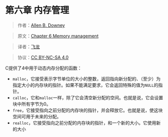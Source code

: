# 第六章 内存管理

> 作者：[Allen B. Downey](http://greenteapress.com/wp/)

> 原文：[Chapter 6  Memory management](http://greenteapress.com/thinkos/html/thinkos007.html)

> 译者：[飞龙](https://github.com/)

> 协议：[CC BY-NC-SA 4.0](http://creativecommons.org/licenses/by-nc-sa/4.0/)

C提供了4中用于动态内存分配的函数：

+ `malloc`，它接受表示字节单位的大小的整数，返回指向新分配的、（至少）为指定大小的内存块的指针。如果不能满足要求，它会返回特殊的值为`NULL`的指针。
+ `calloc`，它和`malloc`一样，除了它会清空新分配的空间。也就是说，它会设置块中所有字节为0。
+ `free`，它接受指向之前分配的内存块的指针，并会释放它。也就是说，使这块空间可用于未来的分配。
+ `realloc`，它接受指向之前分配的内存块的指针，和一个新的大小。它使用新的大小